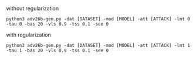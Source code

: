 without regularization

```
python3 adv26b-gen.py -dat [DATASET] -mod [MODEL] -att [ATTACK] -lmt 0 -tau 0 -bas 20 -vls 0.9 -tss 0.1 -see 0
```

with regularization
```
python3 adv26b-gen.py -dat [DATASET] -mod [MODEL] -att [ATTACK] -lmt 1 -tau 1 -bas 20 -vls 0.9 -tss 0.1 -see 0
```
